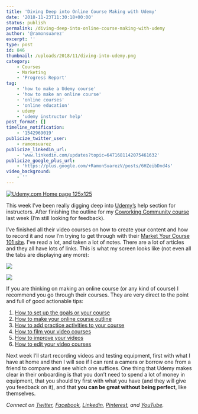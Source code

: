 ```yaml
---
title: 'Diving Deep into Online Course Making with Udemy'
date: '2018-11-23T11:30:18+00:00'
status: publish
permalink: /diving-deep-into-online-course-making-with-udemy
author: '@ramonsuarez'
excerpt: ''
type: post
id: 846
thumbnail: /uploads/2018/11/diving-into-udemy.png
category:
    - Courses
    - Marketing
    - 'Progress Report'
tag:
    - 'how to make a Udemy course'
    - 'how to make an online course'
    - 'online courses'
    - 'online education'
    - udemy
    - 'udemy instructor help'
post_format: []
timeline_notification:
    - '1542969019'
publicize_twitter_user:
    - ramonsuarez
publicize_linkedin_url:
    - 'www.linkedin.com/updates?topic=6471681142075461632'
publicize_google_plus_url:
    - 'https://plus.google.com/+RamonSuarezV/posts/6HZeibDnd4s'
video_background:
    - ''
---
```

[![Udemy.com Home page 125x125](https://ad.linksynergy.com/fs-bin/show?id=nqvRWNWHD4Q&bids=507388.292&subid=0&type=4&gridnum=4)](https://click.linksynergy.com/fs-bin/click?id=nqvRWNWHD4Q&offerid=507388.292&subid=0&type=4)

This week I’ve been really digging deep into [Udemy’s](https://www.coworkinghandbook.com/udemy) help section for instructors. After finishing the outline for my [Coworking Community course ](https://www.coworkinghandbook.com/coworking-community-course-draft/)last week (I’m still looking for feedback).

I’ve finished all their video courses on how to create your content and how to record it and now I’m trying to get through with their [Market Your Course 101 site](https://teach.udemy.com/course-marketing/). I’ve read a lot, and taken a lot of notes. There are a lot of articles and they all have lots of links. This is what my screen looks like (not even all the tabs are displaying any more):

![](/uploads/2018/11/udemy-marketing-help.png)

![](/uploads/2018/11/overwhelmed.gif)

If you are thinking on making an online course (or any kind of course) I recommend you go through their courses. They are very direct to the point and full of good actionable tips:

1. [How to set up the goals or your course ](https://www.udemy.com/share/1004eKAkEZc1Y=/)
2. [How to make your online course outline](https://www.udemy.com/share/10019IAkEZc1Y=/)
3. [How to add practice activities to your course](https://www.udemy.com/share/1001DOAkEZc1Y=/)
4. [How to film your video courses](https://www.udemy.com/share/10026GAkEZc1Y=/)
5. [How to improve your videos](https://www.udemy.com/share/1006b8AkEZc1Y=/)
6. [How to edit your video courses](https://www.udemy.com/share/100078AkEZc1Y=/)

Next week I’ll start recording videos and testing equipment, first with what I have at home and then I will see if I can rent a camera or borrow one from a friend to compare and see which one suffices. One thing that Udemy makes clear in their onboarding is that you don’t need to spend a lot of money in equipment, that you should try first with what you have (and they will give you feedback on it), and that **you can be great without being perfect**, like themselves.

*Connect on [Twitter](https://twitter.com/ramonsuarez), [Facebook](https://www.facebook.com/ramonsuarezdotcom), [Linkedin](https://www.linkedin.com/in/ramonsuarez/), [Pinterest](https://www.pinterest.com/ramonsuarez/), and [YouTube](https://www.youtube.com/ramonsuarezv).*